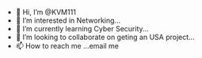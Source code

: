 - 👋 Hi, I’m @KVM111
- 👀 I’m interested in Networking...
- 🌱 I’m currently learning Cyber Security...
- 💞️ I’m looking to collaborate on geting an USA project...
- 📫 How to reach me ...email me

<!---
KVM111/KVM111 is a ✨ special ✨ repository because its `README.md` (this file) appears on your GitHub profile.
You can click the Preview link to take a look at your changes.
--->
